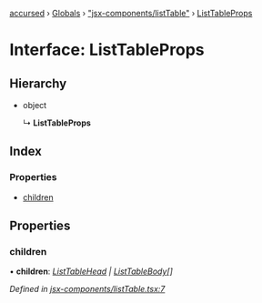 [accursed](../README.md) › [Globals](../globals.md) › ["jsx-components/listTable"](../modules/_jsx_components_listtable_.md) › [ListTableProps](_jsx_components_listtable_.listtableprops.md)

# Interface: ListTableProps

## Hierarchy

* object

  ↳ **ListTableProps**

## Index

### Properties

* [children](_jsx_components_listtable_.listtableprops.md#children)

## Properties

###  children

• **children**: *[ListTableHead](../classes/_jsx_components_listtable_.listtablehead.md) | [ListTableBody](../classes/_jsx_components_listtable_.listtablebody.md)[]*

*Defined in [jsx-components/listTable.tsx:7](https://github.com/cancerberoSgx/accursed/blob/5b2518e/src/jsx-components/listTable.tsx#L7)*
